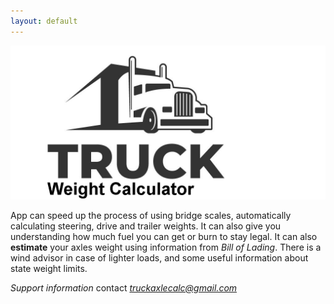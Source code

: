 ```yaml
---
layout: default
---
```


![logo](./assets/images/Feature_pic.png)

App can speed up the process of using bridge scales, automatically calculating steering, drive and trailer weights. It can also give you understanding how much fuel you can get or burn to stay legal. It can also **estimate** your axles weight using information from _Bill of Lading_. There is a wind advisor in case of lighter loads, and some useful information about state weight limits.

*Support information* contact *truckaxlecalc@gmail.com*

